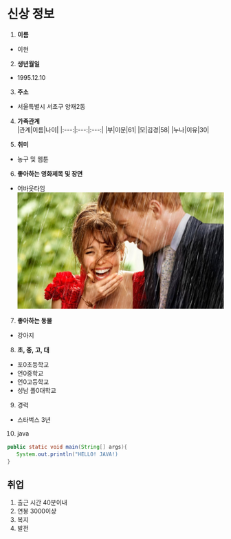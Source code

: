# 신상 정보
1. __이름__   
 * 이현

2. __생년월일__   
 * 1995.12.10

3. __주소__   
 * 서울특별시 서초구 양재2동

4. __가족관계__   
   |관계|이름|나이|
   |:---:|:---:|:---:|
   |부|이문|61|
   |모|김경|58|
   |누나|이유|30|

5. __취미__   
 * 농구 및 웹툰

6. __좋아하는 영화제목 및 장면__   
 * 어바웃타임  
   ![어바웃타임](my-hs-project/../a.jpg)

7. __좋아하는 동물__   
 * 강아지

8. __초, 중, 고, 대__   
 * 포0초등학교
 * 언0중학교
 * 언0고등학교
 * 성남 폴0대학교

9. 경력
 * 스타벅스 3년   

10. java
~~~java
public static void main(String[] args){
   System.out.println("HELLO! JAVA!)
}
~~~

## 취업
1. 출근 시간 40분이내
2. 연봉 3000이상
3. 복지
4. 발전
   
